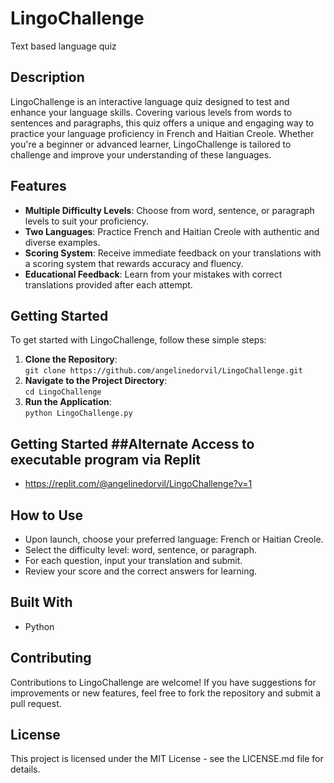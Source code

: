 # LingoChallenge
Text based language quiz

## Description
LingoChallenge is an interactive language quiz designed to test and enhance your language skills. Covering various levels from words to sentences and paragraphs, this quiz offers a unique and engaging way to practice your language proficiency in French and Haitian Creole. Whether you're a beginner or advanced learner, LingoChallenge is tailored to challenge and improve your understanding of these languages.

## Features
- **Multiple Difficulty Levels**: Choose from word, sentence, or paragraph levels to suit your proficiency.
- **Two Languages**: Practice French and Haitian Creole with authentic and diverse examples.
- **Scoring System**: Receive immediate feedback on your translations with a scoring system that rewards accuracy and fluency.
- **Educational Feedback**: Learn from your mistakes with correct translations provided after each attempt.

## Getting Started 
To get started with LingoChallenge, follow these simple steps:

1. **Clone the Repository**:  
   `git clone https://github.com/angelinedorvil/LingoChallenge.git`
2. **Navigate to the Project Directory**:  
   `cd LingoChallenge`
4. **Run the Application**:  
   `python LingoChallenge.py`
   
## Getting Started ##Alternate Access to executable program via Replit
- https://replit.com/@angelinedorvil/LingoChallenge?v=1

## How to Use
- Upon launch, choose your preferred language: French or Haitian Creole.
- Select the difficulty level: word, sentence, or paragraph.
- For each question, input your translation and submit.
- Review your score and the correct answers for learning.

## Built With
- Python

## Contributing
Contributions to LingoChallenge are welcome! If you have suggestions for improvements or new features, feel free to fork the repository and submit a pull request.

## License
This project is licensed under the MIT License - see the LICENSE.md file for details.
